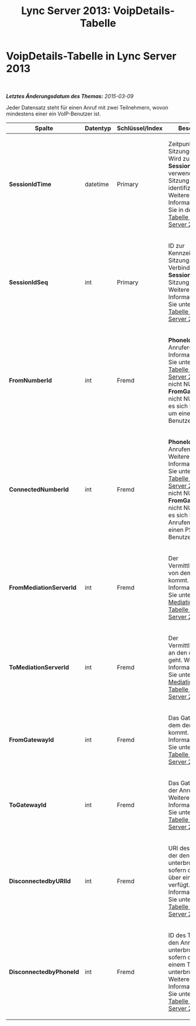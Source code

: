 ﻿---
title: 'Lync Server 2013: VoipDetails-Tabelle'
TOCTitle: VoipDetails-Tabelle
ms:assetid: 74ffbb71-569b-4018-be1f-4db2bbafcf36
ms:mtpsurl: https://technet.microsoft.com/de-de/library/Gg398566(v=OCS.15)
ms:contentKeyID: 49294410
ms.date: 05/19/2016
mtps_version: v=OCS.15
ms.translationtype: HT
---

# VoipDetails-Tabelle in Lync Server 2013

 

_**Letztes Änderungsdatum des Themas:** 2015-03-09_

Jeder Datensatz steht für einen Anruf mit zwei Teilnehmern, wovon mindestens einer ein VoIP-Benutzer ist.


<table>
<colgroup>
<col style="width: 25%" />
<col style="width: 25%" />
<col style="width: 25%" />
<col style="width: 25%" />
</colgroup>
<thead>
<tr class="header">
<th>Spalte</th>
<th>Datentyp</th>
<th>Schlüssel/Index</th>
<th>Beschreibung</th>
</tr>
</thead>
<tbody>
<tr class="odd">
<td><p><strong>SessionIdTime</strong></p></td>
<td><p>datetime</p></td>
<td><p>Primary</p></td>
<td><p>Zeitpunkt der Sitzungsanforderung. Wird zusammen mit <strong>SessionIdSeq</strong> verwendet, um eine Sitzung eindeutig zu identifizieren. Weitere Informationen finden Sie in der <a href="lync-server-2013-dialogs-table.md">Dialogs-Tabelle in Lync Server 2013</a>.</p></td>
</tr>
<tr class="even">
<td><p><strong>SessionIdSeq</strong></p></td>
<td><p>int</p></td>
<td><p>Primary</p></td>
<td><p>ID zur Kennzeichnung der Sitzung. Gibt in Verbindung mit <strong>SessionIdTime</strong> eine Sitzung eindeutig an. Weitere Informationen finden Sie unter <a href="lync-server-2013-dialogs-table.md">Dialogs-Tabelle in Lync Server 2013</a>.</p></td>
</tr>
<tr class="odd">
<td><p><strong>FromNumberId</strong></p></td>
<td><p>int</p></td>
<td><p>Fremd</p></td>
<td><p><strong>PhoneId</strong> des Anrufers. Weitere Informationen finden Sie unter <a href="lync-server-2013-phones-table.md">Phones-Tabelle in Lync Server 2013</a>. Wenn nicht NULL und <strong>FromGatewayId</strong> ist nicht NULL, handelt es sich beim Anrufer um einen PSTN-Benutzer.</p></td>
</tr>
<tr class="even">
<td><p><strong>ConnectedNumberId</strong></p></td>
<td><p>int</p></td>
<td><p>Fremd</p></td>
<td><p><strong>PhoneId</strong> des Anrufempfängers. Weitere Informationen finden Sie unter <a href="lync-server-2013-phones-table.md">Phones-Tabelle in Lync Server 2013</a>. Wenn nicht NULL und <strong>FromGatewayId</strong> ist nicht NULL, handelt es sich beim Anrufempfänger um einen PSTN-Benutzer.</p></td>
</tr>
<tr class="odd">
<td><p><strong>FromMediationServerId</strong></p></td>
<td><p>int</p></td>
<td><p>Fremd</p></td>
<td><p>Der Vermittlungsserver, von dem der Anruf kommt. Weitere Informationen finden Sie unter <a href="lync-server-2013-mediationservers-table.md">MediationServers-Tabelle in Lync Server 2013</a>.</p></td>
</tr>
<tr class="even">
<td><p><strong>ToMediationServerId</strong></p></td>
<td><p>int</p></td>
<td><p>Fremd</p></td>
<td><p>Der Vermittlungsserver, an den der Anruf geht. Weitere Informationen finden Sie unter <a href="lync-server-2013-mediationservers-table.md">MediationServers-Tabelle in Lync Server 2013</a>.</p></td>
</tr>
<tr class="odd">
<td><p><strong>FromGatewayId</strong></p></td>
<td><p>int</p></td>
<td><p>Fremd</p></td>
<td><p>Das Gateway, von dem der Anruf kommt. Weitere Informationen finden Sie unter <a href="lync-server-2013-gateways-table.md">Gateways-Tabelle in Lync Server 2013</a>.</p></td>
</tr>
<tr class="even">
<td><p><strong>ToGatewayId</strong></p></td>
<td><p>int</p></td>
<td><p>Fremd</p></td>
<td><p>Das Gateway, an das der Anruf geht. Weitere Informationen finden Sie unter <a href="lync-server-2013-gateways-table.md">Gateways-Tabelle in Lync Server 2013</a>.</p></td>
</tr>
<tr class="odd">
<td><p><strong>DisconnectedbyURIId</strong></p></td>
<td><p>int</p></td>
<td><p>Fremd</p></td>
<td><p>URI des Benutzers, der den Anruf unterbrochen hat, sofern der Benutzer über einen URI verfügt. Weitere Informationen finden Sie unter <a href="lync-server-2013-users-table.md">Users-Tabelle in Lync Server 2013</a>.</p></td>
</tr>
<tr class="even">
<td><p><strong>DisconnectedbyPhoneId</strong></p></td>
<td><p>int</p></td>
<td><p>Fremd</p></td>
<td><p>ID des Telefons, das den Anruf unterbrochen hat, sofern der Anruf von einem Telefon unterbrochen wurde. Weitere Informationen finden Sie unter <a href="lync-server-2013-phones-table.md">Phones-Tabelle in Lync Server 2013</a>.</p></td>
</tr>
</tbody>
</table>

